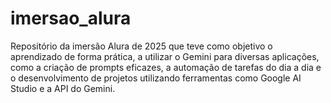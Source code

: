 # imersao_alura
Repositório da  imersão Alura de 2025 que teve como objetivo o aprendizado de forma prática, a utilizar o Gemini para diversas aplicações, como a criação de prompts eficazes, a automação de tarefas do dia a dia e o desenvolvimento de projetos utilizando ferramentas como Google AI Studio e a API do Gemini. 
